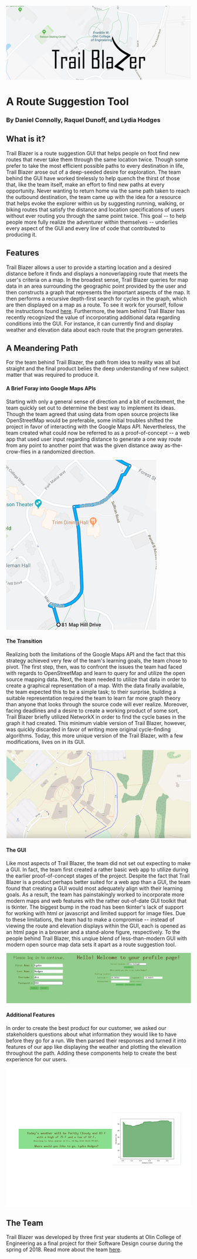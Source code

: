 ![alt text](images/Trail_Blazer_Logo.png)
# A Route Suggestion Tool

### By Daniel Connolly, Raquel Dunoff, and Lydia Hodges

## What is it?
Trail Blazer is a route suggestion GUI that helps people on foot find new routes that never take them through the same location twice. Though some prefer to take the most efficient possible paths to every destination in life, Trail Blazer arose out of a deep-seeded desire for exploration. The team behind the GUI have worked tirelessly to help quench the thirst of those that, like the team itself, make an effort to find new paths at every opportunity. Never wanting to return home via the same path taken to reach the outbound destination, the team came up with the idea for a resource that helps evoke the explorer within us by suggesting running, walking, or biking routes that satisfy the distance and location specifications of users without ever routing you through the same point twice. This goal -- to help people more fully realize the adventurer within themselves -- underlies every aspect of the GUI and every line of code that contributed to producing it.

## Features
Trail Blazer allows a user to provide a starting location and a desired distance before it finds and displays a nonoverlapping route that meets the user's criteria on a map. In the broadest sense, Trail Blazer queries for map data in an area surrounding the geographic point provided by the user and then constructs a graph that represents the important aspects of the map. It then performs a recursive depth-first search for cycles in the graph, which are then displayed on a map as a route. To see it work for yourself, follow the instructions found [here](run.md). Furthermore, the team behind Trail Blazer has recently recognized the value of incorporating additional data regarding conditions into the GUI. For instance, it can currently find and display weather and elevation data about each route that the program generates.

## A Meandering Path
For the team behind Trail Blazer, the path from idea to reality was all but straight and the final product belies the deep understanding of new subject matter that was required to produce it. 

#### A Brief Foray into Google Maps APIs
Starting with only a general sense of direction and a bit of excitement, the team quickly set out to determine the best way to implement its ideas. Though the team agreed that using data from open source projects like OpenStreetMap would be preferable, some initial troubles shifted the project in favor of interacting with the Google Maps API. Nevertheless, the team created what could now be referred to as a proof-of-concept -- a web app that used user input regarding distance to generate a one way route from any point to another point that was the given distance away as-the-crow-flies in a randomized direction.

![alt text](images/crow.png)

#### The Transition
Realizing both the limitations of the Google Maps API and the fact that this strategy achieved very few of the team's learning goals, the team chose to pivot. The first step, then, was to confront the issues the team had faced with regards to OpenStreetMap and learn to query for and utilize the open source mapping data. Next, the team needed to utilize that data in order to create a graphical representation of a map. With the data finally available, the team expected this to be a simple task; to their surprise, building a suitable representation required the team to learn far more graph theory than anyone that looks through the source code will ever realize. Moreover, facing deadlines and a desire to create a working product of some sort, Trail Blazer briefly utilized NetworkX in order to find the cycle bases in the graph it had created. This minimum viable version of Trail Blazer, however, was quickly discarded in favor of writing more original cycle-finding algorithms. Today, this more unique version of the Trail Blazer, with a few modifications, lives on in its GUI.

![alt text](images/OlinPath.png)

#### The GUI
Like most aspects of Trail Blazer, the team did not set out expecting to make a GUI. In fact, the team first created a rather basic web app to utilize during the earlier proof-of-concept stages of the project. Despite the fact that Trail Blazer is a product perhaps better suited for a web app than a GUI, the team found that creating a GUI would most adequately align with their learning goals. As a result, the team has painstakingly worked to incorporate more modern maps and web features with the rather out-of-date GUI toolkit that is tkinter. The biggest bump in the road has been tkinter's lack of support for working with html or javascript and limited support for image files. Due to these limitations, the team had to make a compromise -- instead of viewing the route and elevation displays within the GUI, each is opened as an html page in a browser and a stand-alone figure, respectively. To the people behind Trail Blazer, this unqiue blend of less-than-modern GUI with modern open source map data sets it apart as a route suggestion tool.

![alt text](images/GUI.png)

#### Additional Features
In order to create the best product for our customer, we asked our stakeholders questions about what information they would like to have before they go for a run. We then parsed their responses and turned it into features of our app like displaying the weather and plotting the elevation throughout the path. Adding these components help to create the best experience for our users. 

![alt text](images/features.png)

## The Team
Trail Blazer was developed by three first year students at Olin College of Engineering as a final project for their Software Design course during the spring of 2018. Read more about the team [here](team.md).
